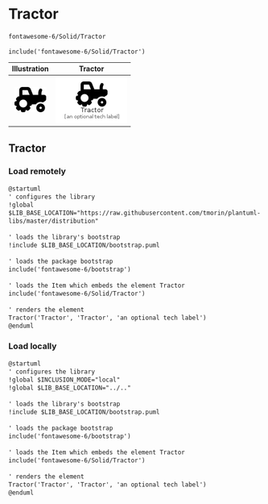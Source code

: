 # Tractor


```text
fontawesome-6/Solid/Tractor
```

```text
include('fontawesome-6/Solid/Tractor')
```



| Illustration | Tractor |
| :---: | :---: |
| ![illustration for Illustration](../../fontawesome-6/Solid/Tractor.png) | ![illustration for Tractor](../../fontawesome-6/Solid/Tractor.Local.png) |




## Tractor

### Load remotely
```plantuml
@startuml
' configures the library
!global $LIB_BASE_LOCATION="https://raw.githubusercontent.com/tmorin/plantuml-libs/master/distribution"

' loads the library's bootstrap
!include $LIB_BASE_LOCATION/bootstrap.puml

' loads the package bootstrap
include('fontawesome-6/bootstrap')

' loads the Item which embeds the element Tractor
include('fontawesome-6/Solid/Tractor')

' renders the element
Tractor('Tractor', 'Tractor', 'an optional tech label')
@enduml
```

### Load locally
```plantuml
@startuml
' configures the library
!global $INCLUSION_MODE="local"
!global $LIB_BASE_LOCATION="../.."

' loads the library's bootstrap
!include $LIB_BASE_LOCATION/bootstrap.puml

' loads the package bootstrap
include('fontawesome-6/bootstrap')

' loads the Item which embeds the element Tractor
include('fontawesome-6/Solid/Tractor')

' renders the element
Tractor('Tractor', 'Tractor', 'an optional tech label')
@enduml
```


